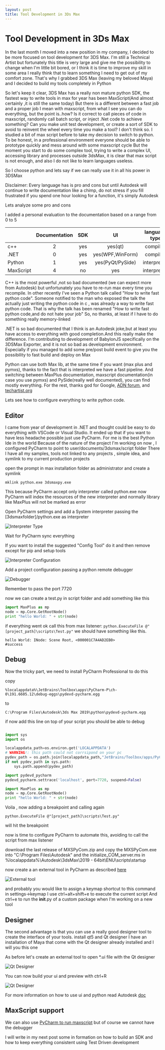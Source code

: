 ```yaml
---
layout: post
title: Tool Development in 3Ds Max
---
```


# Tool Development in 3Ds Max

In the last month I moved into a new position in my company, I decided to be more focused on tool development for 3DS Max. I'm still a Technical Artist but fortunately this title is very large and give me the possibility to change when I'm little bit bored, or I think it is time to improve my skill in some area
I really think that to learn something I need to get out of my comfort zone.
That's why I grabbed 3DS Max (leaving my beloved Maya) and I decided to build my tools completely in Python

So let's keep it clear, 3DS Max has a really non mature python SDK, the fastest way to write tools in max for year has been MaxScript(And almost certainly ,it is still the same today)
But there is a different between a fast job and a proper job
I mean with maxscript, from what I see you can do everything, but the point is..how?
Is it correct to call pieces of code in maxscript, randomly call batch script, or inject .Net code to achieve something?
Can you make unit test development, or create a sort of SDK to avoid to reinvent the wheel every time you make a tool?
I don't think so. I studied a bit of max script before to take my decision to switch to python.
To be honest, in a professional environment everyone should be able to prototype quickly and mess around with some maxscript cycle
But the moment you start to do some complex tool, trying to write a complex UI, accessing library and processes outside 3dsMax,
it is clear that max script is not enough, and also I do not like to learn languages useless.

So I choose python and lets say if we can really use it in all his power in 3DSMax

Disclaimer:
Every language has is pro and cons but until Autodesk will continue to write documentation like a chimp, do not stress if you fill frustrated 
if you spend one hour looking for a function, it's simply Autodesk

Lets analyze some pro and cons

I added a personal evaluation to the documentation based on a range from 0 to 5

|   | Documentation  | SDK  |  UI |  language type |
|---|:-:|:-:|:-:|:-:|
|c++  |  2 |  yes |  yes(qt) | compiled  |
|.NET | 0  |  yes |  yes(WPF,WinForm) |  compiled  |
|Python   | 1  | yes  |  yes(PyQt/PySide) | interpreted  |
|MaxScript | 4  |  no |  yes | interpreted  |

C++ is the most powerful ,not so bad documented (we can expect more from Autodesk) but unfortunately you have to re-run max every time you recompile.
In other recently I've seen a Python talk called "How to write fast python code".
Someone notified to the man who exposed the talk the actually just writing the python code in c , was already a way to write fast python code.
That is why the talk has been renamed  "How to write fast python code,and do not hate your job"
So, no thanks, at least if I have to do something really memory-linked

.NET is so bad documented that I think is an Autodesk joke,but at least you have access to everything with good completion.And this really make the difference.
I'm contributing to development of BabylonJS specifically on the 3DSMax Exporter, and it is not so bad as development environment. Especially if you managed to add some pre/post build event to give you the possibility to fast build and deploy on Max

Python can use both Max lib, at the same time if you want (max plus and pymxs), thanks to the fact that is interpreted we have a fast pipeline.
And switching between MaxPlus documentation, maxscript documentation(in case you use pymxs) and PySide(really well documented), you can find mostly everything.
For the rest, thanks god for Google,
[ADN forum](https://forums.autodesk.com/t5/3ds-max-programming/bd-p/area-b35?profile.language=en), and [techartist.org](http://tech-artists.org/)

Lets see how to configure everything to write python code.

## Editor

I came from year of development in .NET and thought could be easy to do everything with VSCode or Visual Studio.
It ended up that if you want to have less headache possible just use PyCharm.
For me is the best Python Ide in the world
Because of the nature of the project I'm working on now , I configured PyCharm to point to user/documents/3dsmax/script folder
There I have all my samples, tools not linked to any projects , simple idea, and symlink to my current production projects

open the prompt in max installation folder as administrator and create a symlink

```batch
mklink python.exe 3dsmaxpy.exe
```

This because PyCharm accept only interpreter called python.exe
now PyCharm will index the resources of the new interpreter and normally library like MaxPlus will not be marked as error

Open PyCharm settings and add a System interpreter passing the [3dsmaxfolder]/python.exe as interpreter

<img src="{{ site.baseurl }}/assets/blog/3dsmaxdev/interpreter.PNG" alt="Interpreter Type" style="width: auto;"/>

Wait for PyCharm sync everything

If you want to install the suggested "Config Tool" do it and then remove except for pip and setup tools

<img src="{{ site.baseurl }}/assets/blog/3dsmaxdev/interpreter_config.PNG" alt="Interpreter Configuration" style="width: auto;"/>

Add a project configuration passing a python remote debugger

<img src="{{ site.baseurl }}/assets/blog/3dsmaxdev/debugger_configuration.PNG" alt="Debugger" style="width: auto;"/>

Remember to pass the port 7720

now we can create a test.py in script folder and add something like this

```python
import MaxPlus as mp
node = mp.Core.GetRootNode()
print "hello World: " + str(node)
```

if everything went ok call this from max listener:
`python.ExecuteFile @"[project_path]\scripts\Test.py"`
we should have something like this.

```maxscript
hello World: INode: Scene Root, <000001C7A4AD2EB0>
#success
```

## Debug

Now the tricky part, we need to install PyCharm Professional to do this

copy

```batch
%localappdata%\JetBrains\Toolbox\apps\PyCharm-P\ch-0\191.6605.12\debug-eggs\pydevd-pycharm.egg
```

to

```batch
C:\Program Files\Autodesk\3ds Max 2019\python\pydevd-pycharm.egg
```

if now add this line on top of your script you should be able to debug

```python

import sys
import os

localappdata_path=os.environ.get('LOCALAPPDATA')
# WARNING!: this path could not corrsipond on your pc
pydev_path = os.path.join(localappdata_path,"JetBrains/Toolbox/apps/PyCharm-P/ch-0/191.6605.12/helpers/pydev")
if not pydev_path in sys.path:
    sys.path.append(pydev_path)

import pydevd_pycharm
pydevd_pycharm.settrace('localhost', port=7720, suspend=False)

import MaxPlus as mp
node = mp.Core.GetRootNode()
print "hello World: " + str(node)

```

Voila , now adding a breakpoint and calling again

`python.ExecuteFile @"[project_path]\scripts\Test.py"`

will hit the breakpoint

now is time to configure PyCharm to automate this, avoiding to call the script from max listener

download the last release of MXSPyCom.zip
and copy the MXSPyCom.exe into "C:\Program Files\Autodesk"
and the initialize_COM_server.ms in %localappdata%\Autodesk\3dsMax\2019 - 64bit\ENU\scripts\startup

now create a an external tool in PyCharm as described [here](https://github.com/techartorg/MXSPyCOM/wiki/PyCharm)


<img src="{{ site.baseurl }}/assets/blog/3dsmaxdev/externalTool.PNG" alt="External tool" style="width: auto;"/>

and probably you would like to assign a keymap shortcut to this command
in settings->keymap
I use ctrl+alt+shift+e to execute the current script
And ctrl+e to run the __init__.py of a custom package when I'm working on a new tool

## Designer

The second advantage is that you can use a really good designer tool to create the interface of your tools.
install qt5 and Qt designer
I have an installation of Maya that come with the Qt designer already installed and I will you this one

As before let's create an external tool to open *.ui file with the Qt designer

<img src="{{ site.baseurl }}/assets/blog/3dsmaxdev/qtdesigner.PNG" alt="Qt Designer" style="width: auto;"/>

You can now build your ui and preview with ctrl+R

<img src="{{ site.baseurl }}/assets/blog/3dsmaxdev/qtdesignerInApp.PNG" alt="Qt Designer" style="width: auto;"/>

For more information on how to use ui and  python read Autodesk [doc](https://help.autodesk.com/view/3DSMAX/2019/ENU/?guid=__py_ref_demo_py_side_loader_8py_example_html)

## MaxScript support
We can also use [PyCharm to run maxscript](https://cgreminders.tumblr.com/post/108045289945/maxscript-highlighter-for-pycharm) but of course we cannot have the debugger



I will write in my next post some in formation on how to build an SDK and how to keep everything consistent using Test Driven development
